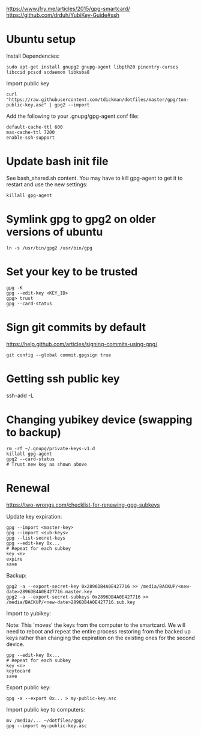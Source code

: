 https://www.jfry.me/articles/2015/gpg-smartcard/
https://github.com/drduh/YubiKey-Guide#ssh

# Ubuntu setup

Install Dependencies:

```
sudo apt-get install gnupg2 gnupg-agent libpth20 pinentry-curses libccid pcscd scdaemon libksba8
```

Import public key

```
curl "https://raw.githubusercontent.com/tdickman/dotfiles/master/gpg/tom-public-key.asc" | gpg2 --import
```

Add the following to your .gnupg/gpg-agent.conf file:

```
default-cache-ttl 600
max-cache-ttl 7200
enable-ssh-support
```

# Update bash init file

See bash_shared.sh content. You may have to kill gpg-agent to get it to restart and use the new settings:

```
killall gpg-agent
```

# Symlink gpg to gpg2 on older versions of ubuntu

```
ln -s /usr/bin/gpg2 /usr/bin/gpg
```

# Set your key to be trusted

```
gpg -K
gpg --edit-key <KEY_ID>
gpg> trust
gpg --card-status
```

# Sign git commits by default

https://help.github.com/articles/signing-commits-using-gpg/

```
git config --global commit.gpgsign true
```

# Getting ssh public key
ssh-add -L

# Changing yubikey device (swapping to backup)

```
rm -rf ~/.gnupg/private-keys-v1.d
killall gpg-agent
gpg2 --card-status
# Trust new key as shown above
```

# Renewal

https://two-wrongs.com/checklist-for-renewing-gpg-subkeys

Update key expiration:

```
gpg --import <master-key>
gpg --import <sub-keys>
gpg --list-secret-keys
gpg --edit-key 0x...
# Repeat for each subkey
key <n>
expire
save
```

Backup:

```
gpg2 -a --export-secret-key 0x2896DB4A0E427716 >> /media/BACKUP/<new-date>2896DB4A0E427716.master.key
gpg2 -a --export-secret-subkeys 0x2896DB4A0E427716 >> /media/BACKUP/<new-date>2896DB4A0E427716.sub.key
```

Import to yubikey:

Note: This 'moves' the keys from the computer to the smartcard. We will need to
reboot and repeat the entire process restoring from the backed up keys rather
than changing the expiration on the existing ones for the second device.

```
gpg --edit-key 0x...
# Repeat for each subkey
key <n>
keytocard
save
```

Export public key:

```
gpg -a --export 0x... > my-public-key.asc
```

Import public key to computers:

```
mv /media/... ~/dotfiles/gpg/
gpg --import my-public-key.asc
```
